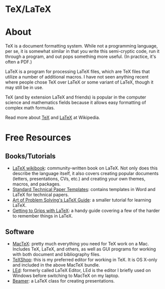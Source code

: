 # TeX/LaTeX

# About

TeX is a document formatting system. While not a programming language, per se, it is somewhat similar in that you write this semi-cryptic code, run it through a program, and out pops something more useful. (In practice, it's often a PDF.)

LaTeX is a program for processing LaTeX files, which are TeX files that utilize a number of additional macros. I have not seen anything recent where people chose TeX over LaTeX or some variant of LaTeX, though it may still be in use.

TeX (and by extension LaTeX and friends) is popular in the computer science and mathematics fields because it allows easy formatting of complex math formulas.

Read more about [TeX](https://en.wikipedia.org/wiki/TeX) and [LaTeX](https://en.wikipedia.org/wiki/LaTeX) at Wikipedia.

# Free Resources

## Books/Tutorials

+ [LaTeX wikibook](https://en.wikibooks.org/wiki/LaTeX): community-written book on LaTeX. Not only does this describe the language itself, it also covers creating popular documents (letters, presentations, CVs, etc.) and creating your own themes, macros, and packages.
+ [Standard Technical Paper Templates](http://cse.unl.edu/~goddard/WritingResources/): contains templates in Word and LaTeX for technical papers.
+ [Art of Problem Solving's LaTeX Guide](http://www.artofproblemsolving.com/Wiki/index.php/LaTeX:About?): a smaller tutorial for learning LaTeX.
+ [Getting to Grips with LaTeX](http://www.andy-roberts.net/writing/latex/formatting): a handy guide covering a few of the harder to remember things in LaTeX.

## Software

+ [MacTeX](https://www.tug.org/mactex/): pretty much everything you need for TeX work on a Mac. Includes TeX, LaTeX, and others, as well as GUI programs for working with both document and bibliography files.
+ [TeXShop](http://pages.uoregon.edu/koch/texshop/texshop.html): this is my preferred editor for working in TeX. It is OS X-only and included in the above MacTeX bundle.
+ [LEd](http://www.latexeditor.org): formerly called LaTeX Editor, LEd is the editor I briefly used on Windows before switching to MacTeX on my laptop.
+ [Beamer](https://bitbucket.org/rivanvx/beamer/wiki/Home): a LaTeX class for creating presentations.
